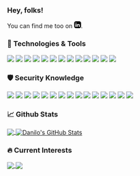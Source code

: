 ### Hey, folks!

<!-- Actual text -->

You can find me too on [![LinkedIn][1.0]][1].

<!-- Icons -->

[1.0]: https://github.com/ndanilo/ndanilo/raw/master/linkedin16-black.png (linkedin icon without padding)

[1]: https://www.linkedin.com/in/danilo-novais-02b959125


### 🔧 Technologies & Tools
![](https://img.shields.io/badge/OS-Linux-informationalx?style=flat&logo=linux&logoColor=white)
![](https://img.shields.io/badge/OS-Windows-informationalx?style=flat&logo=windows&logoColor=white)
![](https://img.shields.io/badge/Code-CSharp-informationalx?style=flat&logo=csharp&logoColor=white)
![](https://img.shields.io/badge/Code-Python-informationalx?style=flat&logo=python&logoColor=white)
![](https://img.shields.io/badge/Code-NodeJs-informationalx?style=flat&logo=node.js&logoColor=white)
![](https://img.shields.io/badge/Code-Assembly-informationalx?style=flat&logo=linuxfoundation&logoColor=white)
![](https://img.shields.io/badge/Code-Bash-informationalx?style=flat&logo=gnubash&logoColor=white)
![](https://img.shields.io/badge/Code-C-informationalx?style=flat&logo=c&logoColor=white)
![](https://img.shields.io/badge/Code-C%2b%2b-informationalx?style=flat&logo=cplusplus&logoColor=white)
![](https://img.shields.io/badge/Code-AngularJs-informationalx?style=flat&logo=angularjs&logoColor=white)
![](https://img.shields.io/badge/Code-Javascript-informationalx?style=flat&logo=javascript&logoColor=white)
![](https://img.shields.io/badge/CI-Docker-informationalx?style=flat&logo=docker&logoColor=white)
![](https://img.shields.io/badge/CI-Kubernetes-informationalx?style=flat&logo=kubernetes&logoColor=white)

### 🛡️ Security Knowledge

![](https://img.shields.io/badge/Offensive-OWASP-informationalx?style=flat&color=bd3939)
![](https://img.shields.io/badge/Offensive-CVE-informationalx?style=flat&color=bd3939)
![](https://img.shields.io/badge/Offensive-Network-informationalx?style=flat&color=bd3939)
![](https://img.shields.io/badge/Offensive-Password_Cracking-informationalx?style=flat&color=bd3939)
![](https://img.shields.io/badge/Offensive-Broken_Authentication-informationalx?style=flat&color=bd3939)
![](https://img.shields.io/badge/Offensive-OSInt-informationalx?style=flat&logo=kalilinux&color=bd3939)
![](https://img.shields.io/badge/Offensive-Command_Injection-informationalx?style=flat&color=bd3939)
![](https://img.shields.io/badge/Offensive-Linux_Buffer_Overflows-informationalx?style=flat&color=bd3939)
![](https://img.shields.io/badge/Offensive-Windows_Buffer_Overflows-informationalx?style=flat&color=bd3939)
![](https://img.shields.io/badge/Offensive-Active_Directory_LDAP-informationalx?style=flat&color=bd3939)
![](https://img.shields.io/badge/Offensive-Linux_Privilege_Escalation-informationalx?style=flat&color=bd3939)
![](https://img.shields.io/badge/Offensive-Windows_Privilege_Escalation-informationalx?style=flat&color=bd3939)
![](https://img.shields.io/badge/Offensive-Traffic_Analysis-informationalx?style=flat&color=bd3939)
![](https://img.shields.io/badge/Offensive-Exploit_Development-informationalx?style=flat&color=bd3939)
![](https://img.shields.io/badge/Offensive-Reverse_Engineering-informationalx?style=flat&color=bd3939)

### 📈 Github Stats

<a href="https://github.com/ndanilo/ndanilo">
  <img align="center" src="https://github-readme-stats.vercel.app/api/top-langs/?username=ndanilo&hide=typescript,html,jupyter%20notebook,visual%20basic%20.net&title_color=ffffff&text_color=c9cacc&icon_color=2bbc8a&bg_color=1d1f21&langs_count=5" />
</a>
<a href="https://github.com/ndanilo/ndanilo">
  <img align="center" src="https://github-readme-stats.vercel.app/api?username=ndanilo&show_icons=true&line_height=80&count_private=true&title_color=ffffff&text_color=c9cacc&icon_color=2bbc8a&bg_color=1d1f21&hide=prs,issues,contribs" alt="Danilo's GitHub Stats" />
</a>

### 🔥 Current Interests

<a href="https://github.com/ndanilo/ndanilo">
  <img align="center" src="https://github-readme-stats.vercel.app/api/pin/?username=ndanilo&repo=python-code-samples&title_color=ffffff&text_color=c9cacc&icon_color=2bbc8a&bg_color=1d1f21" />
</a>
<a href="https://github.com/ndanilo/ndanilo">
  <img align="center" src="https://github-readme-stats.vercel.app/api/pin/?username=ndanilo&repo=assembly-codes&title_color=ffffff&text_color=c9cacc&icon_color=2bbc8a&bg_color=1d1f21" />
</a>

<!-- 
### HTB Badge

![HTB Badge](http://www.hackthebox.eu/badge/image/176949) -->

<!--
**ndanilo/ndanilo** is a ✨ _special_ ✨ repository because its `README.md` (this file) appears on your GitHub profile.

Here are some ideas to get you started:

- 🔭 I’m currently working on ...
- 🌱 I’m currently learning ...
- 👯 I’m looking to collaborate on ...
- 🤔 I’m looking for help with ...
- 💬 Ask me about ...
- 📫 How to reach me: ...
- 😄 Pronouns: ...
- ⚡ Fun fact: ...
-->
